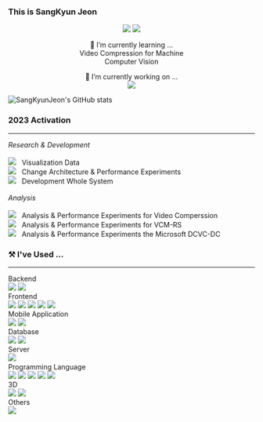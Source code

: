  ### This is SangKyun Jeon  

<div align="center">
<a href="https://hiittech.tistory.com/" target="_blank"><img src="https://img.shields.io/badge/Blog-fa9405?style=flat&logo=blogger&logoColor=FFFFFF"/></a>&nbsp;<a href="" target="_blank"><img src="https://img.shields.io/badge/sangkyun.jeon@gmail.com-fa6705?style=flat&logo=gmail&logoColor=FFFFFF"/></a>  
</div>  
<div align="center"><p>  
 🌱 I’m currently learning ...  <br>
  Video Compression for Machine  <br>
  Computer Vision  </p>
 🔭 I’m currently working on ...  <br>
  <a href="https://github.com/Media-4-Machine-Laboratory" target="_blank"><img src="https://img.shields.io/badge/Media For Machine Laboratory, DongA University.-3238a8?style=for-the-badge&logo=github&logoColor=FFFFFF"/></a><br></div>  

![SangKyunJeon's GitHub stats](https://github-readme-stats.vercel.app/api?username=jsk0910&show_icons=true&theme=vue)  
  
### 2023 Activation 
---
*Research & Development* 
<br>  
<a href="https://github.com/FarmingWon/Balance_Up" target="_blank"><img src="https://img.shields.io/badge/제 2회 고용노동부 공공데이터 활용 공모전 JobPosting-000000?style=for-the-badge&logo=github&logoColor=FFFFFF"/></a>&nbsp;&nbsp; Visualization Data  
<a href="https://github.com/jsk0910/DCVC" target="_blank"><img src="https://img.shields.io/badge/DCVC Over VCM-000000?style=for-the-badge&logo=microsoft&logoColor=FFFFFF"/></a>&nbsp;&nbsp; Change Architecture & Performance Experiments   
<a href="https://github.com/sga-patient" target="_blank"><img src="https://img.shields.io/badge/Cooperative Intelligence System for Emergency Patient-000000?style=for-the-badge&logo=github&logoColor=FFFFFF"/></a>&nbsp;&nbsp; Development Whole System  
<br>
*Analysis*
<br>  
<a href="https://github.com/sga-patient" target="_blank"><img src="https://img.shields.io/badge/Detectron2-000000?style=for-the-badge&logo=meta&logoColor=FFFFFF"/></a>&nbsp;&nbsp; Analysis & Performance Experiments for Video Comperssion  
<a href="" target="_blank"><img src="https://img.shields.io/badge/Video Compression for Machine Reference Software-000000?style=for-the-badge&logo=ffmpeg&logoColor=FFFFFF"/></a>&nbsp;&nbsp; Analysis & Performance Experiments for VCM-RS  
<a href="" target="_blank"><img src="https://img.shields.io/badge/DCVC DC from Microsoft-000000?style=for-the-badge&logo=microsoft&logoColor=FFFFFF"/></a>&nbsp;&nbsp; Analysis & Performance Experiments the Microsoft DCVC-DC

### ⚒️ I've Used ...  <br>
---
Backend  
<a href="" target="_blank"><img src="https://img.shields.io/badge/Node.JS-04ba2e?style=flat-square&logo=nodedotjs&logoColor=FFFFFF"/></a>&nbsp;<a href="" target="_blank"><img src="https://img.shields.io/badge/SPRING BOOT-04ba2e?style=flat-square&logo=springboot&logoColor=FFFFFF"/></a>&nbsp;  
Frontend   
<a href="" target="_blank"><img src="https://img.shields.io/badge/HTML5-ff4800?style=flat-square&logo=html5&logoColor=FFFFFF"/></a>&nbsp;<a href="" target="_blank"><img src="https://img.shields.io/badge/CSS-0040ff?style=flat-square&logo=css3&logoColor=FFFFFF"/></a>&nbsp;<a href="" target="_blank"><img src="https://img.shields.io/badge/javascript-ffff00?style=flat-square&logo=javascript&logoColor=FFFFFF"/></a>&nbsp;<a href="" target="_blank"><img src="https://img.shields.io/badge/Vue.JS-70e858?style=flat-square&logo=vuedotjs&logoColor=FFFFFF"/></a>&nbsp;<a href="" target="_blank"><img src="https://img.shields.io/badge/REACT-0040ff?style=flat-square&logo=react&logoColor=FFFFFF"/></a>&nbsp;  
Mobile Application  
<a href="" target="_blank"><img src="https://img.shields.io/badge/Flutter-0040ff?style=flat-square&logo=flutter&logoColor=FFFFFF"/></a>&nbsp;<a href="" target="_blank"><img src="https://img.shields.io/badge/Android-00ff91?style=flat-square&logo=androidstudio&logoColor=FFFFFF"/></a>&nbsp;  
Database  
<a href="" target="_blank"><img src="https://img.shields.io/badge/MySQL-ff7300?style=flat-square&logo=mysql&logoColor=FFFFFF"/></a>&nbsp;<a href="" target="_blank"><img src="https://img.shields.io/badge/MongoDB-ff7300?style=flat-square&logo=mongodb&logoColor=FFFFFF"/></a>&nbsp;  
Server  
<a href="" target="_blank"><img src="https://img.shields.io/badge/Linux-ff7300?style=flat-square&logo=linux&logoColor=FFFFFF"/></a>&nbsp;  
Programming Language  
<a href="" target="_blank"><img src="https://img.shields.io/badge/-0567fa?style=flat-square&logo=c&logoColor=FFFFFF"/></a>&nbsp;<a href="" target="_blank"><img src="https://img.shields.io/badge/-0567fa?style=flat-square&logo=csharp&logoColor=FFFFFF"/></a>&nbsp;<a href="" target="_blank"><img src="https://img.shields.io/badge/-0567fa?style=flat-square&logo=cplusplus&logoColor=FFFFFF"/></a>&nbsp;<a href="" target="_blank"><img src="https://img.shields.io/badge/python-0567fa?style=flat-square&logo=python&logoColor=FFFFFF"/></a>&nbsp;<a href="" target="_blank"><img src="https://img.shields.io/badge/JAVA-ff8c00?style=flat-square&logo=oracle&logoColor=FFFFFF"/></a>  
3D  
<a href="" target="_blank"><img src="https://img.shields.io/badge/Unity-006aff?style=flat-square&logo=unity&logoColor=FFFFFF"/></a>&nbsp;<a href="" target="_blank"><img src="https://img.shields.io/badge/Unreal-000000?style=flat-square&logo=unrealengine&logoColor=FFFFFF"/></a>&nbsp;  
Others  
<a href="" target="_blank"><img src="https://img.shields.io/badge/TensorFlow-ff7300?style=flat-square&logo=tensorflow&logoColor=FFFFFF"/></a>&nbsp;  
